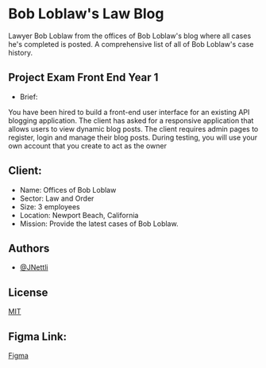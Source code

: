 # Bob Loblaw's Law Blog

Lawyer Bob Loblaw from the offices of Bob Loblaw's blog where all cases he's completed is posted. A comprehensive list of all of Bob Loblaw's case history.

## Project Exam Front End Year 1
* Brief:

You have been hired to build a front-end user interface for an existing API blogging
application. The client has asked for a responsive application that allows users to view
dynamic blog posts. The client requires admin pages to register, login and manage their
blog posts. During testing, you will use your own account that you create to act as the
owner
## Client:

* Name: Offices of Bob Loblaw
* Sector: Law and Order
* Size: 3 employees
* Location: Newport Beach, California
* Mission: Provide the latest cases of Bob Loblaw.
## Authors

- [@JNettli](https://www.github.com/jnettli)


## License

[MIT](https://choosealicense.com/licenses/mit/)
## Figma Link:
[Figma](https://www.figma.com/design/68iFzzbNBIJfnUlCM7nDCN/Bob-Loblaw-Law-Blog?node-id=0-1&t=QQKumheDp6W48tek-0)
